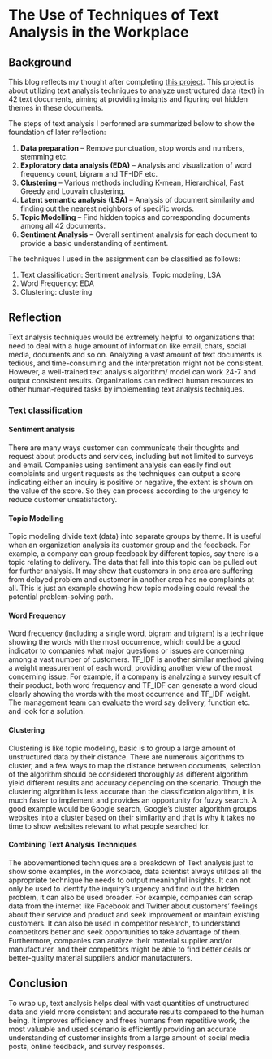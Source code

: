 # The Use of Techniques of Text Analysis in the Workplace

## Background
This blog reflects my thought after completing [this project](https://github.com/Wenying-Wu/Natural-Language-Processing-Project/blob/main/%20The%20Anatomy%20Of%20An%20Unknown%20Corpus.pdf). This project is about utilizing text analysis techniques to analyze unstructured data (text) in 42 text documents, aiming at providing insights and figuring out hidden themes in these documents.

The steps of text analysis I performed are summarized below to show the foundation of later reflection:
1.	**Data preparation** – Remove punctuation, stop words and numbers, stemming etc.
2.	**Exploratory data analysis (EDA)** – Analysis and visualization of word frequency count, bigram and TF-IDF etc.
3.	**Clustering** – Various methods including K-mean, Hierarchical, Fast Greedy and Louvain clustering.
4.	**Latent semantic analysis (LSA)** – Analysis of document similarity and finding out the nearest neighbors of specific words.
5.	**Topic Modelling** – Find hidden topics and corresponding documents among all 42 documents.
6.	**Sentiment Analysis** – Overall sentiment analysis for each document to provide a basic understanding of sentiment.

The techniques I used in the assignment can be classified as follows:

1.	Text classification: Sentiment analysis, Topic modeling, LSA
2.	Word Frequency:  EDA
3.	Clustering: clustering

## Reflection

Text analysis techniques would be extremely helpful to organizations that need to deal with a huge amount of information like email, chats, social media, documents and so on. Analyzing a vast amount of text documents is tedious, and time-consuming and the interpretation might not be consistent. However, a well-trained text analysis algorithm/ model can work 24-7 and output consistent results. Organizations can redirect human resources to other human-required tasks by implementing text analysis techniques.

### Text classification

#### Sentiment analysis
There are many ways customer can communicate their thoughts and request about products and services, including but not limited to surveys and email. Companies using sentiment analysis can easily find out complaints and urgent requests as the techniques can output a score indicating either an inquiry is positive or negative, the extent is shown on the value of the score. So they can process according to the urgency to reduce customer unsatisfactory.

#### Topic Modelling
Topic modeling divide text (data) into separate groups by theme. It is useful when an organization analysis its customer group and the feedback. For example, a company can group feedback by different topics, say there is a topic relating to delivery. The data that fall into this topic can be pulled out for further analysis. It may show that customers in one area are suffering from delayed problem and customer in another area has no complaints at all. This is just an example showing how topic modeling could reveal the potential problem-solving path.

#### Word Frequency
Word frequency (including a single word, bigram and trigram) is a technique showing the words with the most occurrence, which could be a good indicator to companies what major questions or issues are concerning among a vast number of customers. TF_IDF is another similar method giving a weight measurement of each word, providing another view of the most concerning issue. For example, if a company is analyzing a survey result of their product, both word frequency and TF_IDF can generate a word cloud clearly showing the words with the most occurrence and TF_IDF weight. The management team can evaluate the word say delivery, function etc. and look for a solution.

#### Clustering
Clustering is like topic modeling, basic is to group a large amount of unstructured data by their distance. There are numerous algorithms to cluster, and a few ways to map the distance between documents, selection of the algorithm should be considered thoroughly as different algorithm yield different results and accuracy depending on the scenario. Though the clustering algorithm is less accurate than the classification algorithm, it is much faster to implement and provides an opportunity for fuzzy search. A good example would be Google search, Google’s cluster algorithm groups websites into a cluster based on their similarity and that is why it takes no time to show websites relevant to what people searched for.

#### Combining Text Analysis Techniques
The abovementioned techniques are a breakdown of Text analysis just to show some examples, in the workplace, data scientist always utilizes all the appropriate technique he needs to output meaningful insights. It can not only be used to identify the inquiry’s urgency and find out the hidden problem, it can also be used broader. For example, companies can scrap data from the internet like Facebook and Twitter about customers’ feelings about their service and product and seek improvement or maintain existing customers. It can also be used in competitor research, to understand competitors better and seek opportunities to take advantage of them. Furthermore, companies can analyze their material supplier and/or manufacturer, and their competitors might be able to find better deals or better-quality material suppliers and/or manufacturers.

## Conclusion
To wrap up, text analysis helps deal with vast quantities of unstructured data and yield more consistent and accurate results compared to the human being. It improves efficiency and frees humans from repetitive work, the most valuable and used scenario is efficiently providing an accurate understanding of customer insights from a large amount of social media posts, online feedback, and survey responses.

